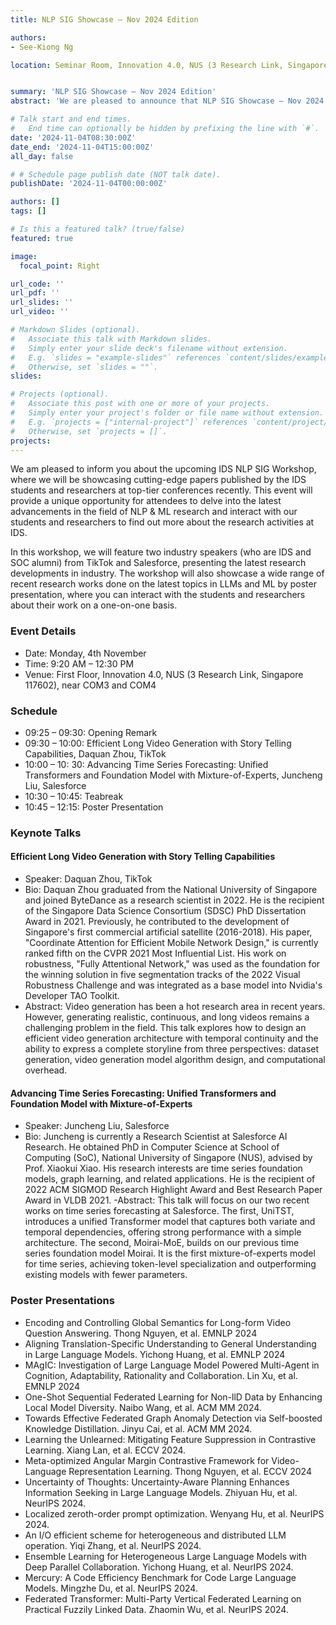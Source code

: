 ```yaml
---
title: NLP SIG Showcase – Nov 2024 Edition

authors:
- See-Kiong Ng

location: Seminar Room, Innovation 4.0, NUS (3 Research Link, Singapore 117602)


summary: 'NLP SIG Showcase – Nov 2024 Edition'
abstract: 'We are pleased to announce that NLP SIG Showcase – Nov 2024 Edition will be held on Monday, 04 November 2024.'

# Talk start and end times.
#   End time can optionally be hidden by prefixing the line with `#`.
date: '2024-11-04T08:30:00Z'
date_end: '2024-11-04T15:00:00Z'
all_day: false

# # Schedule page publish date (NOT talk date).
publishDate: '2024-11-04T00:00:00Z'

authors: []
tags: []

# Is this a featured talk? (true/false)
featured: true

image:
  focal_point: Right

url_code: ''
url_pdf: ''
url_slides: ''
url_video: ''

# Markdown Slides (optional).
#   Associate this talk with Markdown slides.
#   Simply enter your slide deck's filename without extension.
#   E.g. `slides = "example-slides"` references `content/slides/example-slides.md`.
#   Otherwise, set `slides = ""`.
slides:

# Projects (optional).
#   Associate this post with one or more of your projects.
#   Simply enter your project's folder or file name without extension.
#   E.g. `projects = ["internal-project"]` references `content/project/deep-learning/index.md`.
#   Otherwise, set `projects = []`.
projects:
---
```


We am pleased to inform you about the upcoming IDS NLP SIG Workshop, where we will be showcasing cutting-edge papers published by the IDS students and researchers at top-tier conferences recently. This event will provide a unique opportunity for attendees to delve into the latest advancements in the field of NLP & ML research and interact with our students and researchers to find out more about the research activities at IDS.

In this workshop, we will feature two industry speakers (who are IDS and SOC alumni) from TikTok and Salesforce, presenting the latest research developments in industry.  The workshop will also showcase a wide range of recent research works done on the latest topics in LLMs and ML by poster presentation, where you can interact with the students and researchers about their work on a one-on-one basis.

### Event Details

- Date: Monday, 4th November
- Time: 9:20 AM – 12:30 PM
- Venue: First Floor, Innovation 4.0, NUS (3 Research Link, Singapore 117602), near COM3 and COM4

### Schedule

- 09:25 – 09:30: Opening Remark
- 09:30 – 10:00: Efficient Long Video Generation with Story Telling Capabilities, Daquan Zhou, TikTok
- 10:00 – 10: 30: Advancing Time Series Forecasting: Unified Transformers and Foundation Model with Mixture-of-Experts, Juncheng Liu, Salesforce
- 10:30 – 10:45: Teabreak
- 10:45 – 12:15: Poster Presentation

### Keynote Talks

#### Efficient Long Video Generation with Story Telling Capabilities

- Speaker: Daquan Zhou, TikTok
- Bio: Daquan Zhou graduated from the National University of Singapore and joined ByteDance as a research scientist in 2022. He is the recipient of the Singapore Data Science Consortium (SDSC) PhD Dissertation Award in 2021. Previously, he contributed to the development of Singapore's first commercial artificial satellite (2016-2018). His paper, "Coordinate Attention for Efficient Mobile Network Design," is currently ranked fifth on the CVPR 2021 Most Influential List. His work on robustness, "Fully Attentional Network," was used as the foundation for the winning solution in five segmentation tracks of the 2022 Visual Robustness Challenge and was integrated as a base model into Nvidia's Developer TAO Toolkit.
- Abstract: Video generation has been a hot research area in recent years. However, generating realistic, continuous, and long videos remains a challenging problem in the field. This talk explores how to design an efficient video generation architecture with temporal continuity and the ability to express a complete storyline from three perspectives: dataset generation, video generation model algorithm design, and computational overhead.

#### Advancing Time Series Forecasting: Unified Transformers and Foundation Model with Mixture-of-Experts

- Speaker: Juncheng Liu, Salesforce
- Bio: Juncheng is currently a Research Scientist at Salesforce AI Research. He obtained PhD in Computer Science at School of Computing (SoC), National University of Singapore (NUS), advised by Prof. Xiaokui Xiao. His research interests are time series foundation models, graph learning, and related applications. He is the recipient of 2022 ACM SIGMOD Research Highlight Award and Best Research Paper Award in VLDB 2021.
-Abstract: This talk will focus on our two recent works on time series forecasting at Salesforce. The first, UniTST, introduces a unified Transformer model that captures both variate and temporal dependencies, offering strong performance with a simple architecture. The second, Moirai-MoE, builds on our previous time series foundation model Moirai. It is the first mixture-of-experts model for time series, achieving token-level specialization and outperforming existing models with fewer parameters.

### Poster Presentations

- Encoding and Controlling Global Semantics for Long-form Video Question Answering. Thong Nguyen, et al. EMNLP 2024
- Aligning Translation-Specific Understanding to General Understanding in Large Language Models. Yichong Huang, et al. EMNLP 2024
- MAgIC: Investigation of Large Language Model Powered Multi-Agent in Cognition, Adaptability, Rationality and Collaboration. Lin Xu, et al. EMNLP 2024
- One-Shot Sequential Federated Learning for Non-llD Data by Enhancing Local Model Diversity. Naibo Wang, et al. ACM MM 2024.
- Towards Effective Federated Graph Anomaly Detection via Self-boosted Knowledge Distillation. Jinyu Cai, et al. ACM MM 2024.
- Learning the Unlearned: Mitigating Feature Suppression in Contrastive Learning. Xiang Lan, et al. ECCV 2024.
- Meta-optimized Angular Margin Contrastive Framework for Video-Language Representation Learning. Thong Nguyen, et al. ECCV 2024
- Uncertainty of Thoughts: Uncertainty-Aware Planning Enhances Information Seeking in Large Language Models. Zhiyuan Hu, et al. NeurIPS 2024.
- Localized zeroth-order prompt optimization. Wenyang Hu, et al. NeurIPS 2024.
- An I/O efficient scheme for heterogeneous and distributed LLM operation. Yiqi Zhang, et al. NeurIPS 2024.
- Ensemble Learning for Heterogeneous Large Language Models with Deep Parallel Collaboration. Yichong Huang, et al. NeurIPS 2024.
- Mercury: A Code Efficiency Benchmark for Code Large Language Models. Mingzhe Du, et al. NeurIPS 2024.
- Federated Transformer: Multi-Party Vertical Federated Learning on Practical Fuzzily Linked Data. Zhaomin Wu, et al. NeurIPS 2024.
